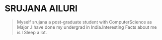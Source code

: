 #  SRUJANA AILURI
> Myself srujana a post-graduate student with ComputerScience as Major .I have done my undergrad in India.Interesting Facts about me is I Sleep a lot.

